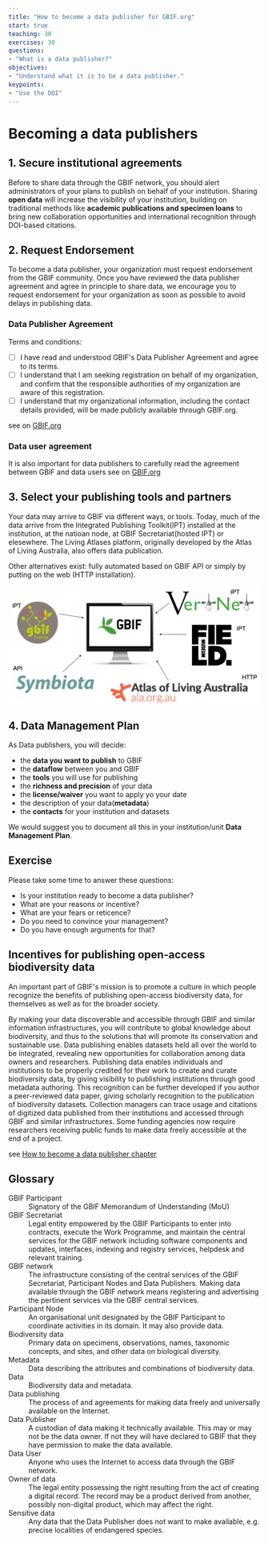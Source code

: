 ```yaml
---
title: "How to become a data publisher for GBIF.org"
start: true
teaching: 30
exercises: 30
questions:
- "What is a data publisher?"
objectives:
- "Understand what it is to be a data publisher."
keypoints:
- "Use the DOI"
---
```


# Becoming a data publishers


## 1. Secure institutional agreements

Before to share data through the GBIF network, you should alert administrators of your plans to publish on behalf of your institution.
Sharing **open data** will increase the visibility of your institution, building on traditional methods like **academic publications and specimen loans** to bring new collaboration opportunities and international recognition through DOI-based citations.

## 2. Request Endorsement

To become a data publisher, your organization must request endorsement from the GBIF community. 
Once you have reviewed the data publisher agreement and agree in principle to share data, we encourage you to request endorsement for your organization as soon as possible to avoid delays in publishing data.
### Data Publisher Agreement
Terms and conditions:
- [ ] I have read and understood GBIF's Data Publisher Agreement and agree to its terms.
- [ ] I understand that I am seeking registration on behalf of my organization, and confirm that the responsible authorities of my organization are aware of this registration.
- [ ] I understand that my organizational information, including the contact details provided, will be made publicly available through GBIF.org.

see on [GBIF.org](https://www.gbif.org/terms/data-publisher
)

### Data user agreement
It is also important for data publishers to carefully read
the agreement between GBIF and data users
see on [GBIF.org](https://www.gbif.org/terms/data-user)

## 3. Select your publishing tools and partners
Your data may arrive to GBIF via different ways, or tools.
Today, much of the data arrive from the Integrated Publishing Toolkit(IPT) installed at the institution, at the natioan node, at GBIF Secretariat(hosted IPT) or elesewhere.
The Living Atlases platform, originally developed by the Atlas of Living Australia, also offers data publication.

Other alternatives exist: fully automated based on GBIF API or simply by putting on the web (HTTP installation). 

![Publishing](../assets/img/DataPublishing.webp)


## 4. Data Management Plan
As Data publishers, you will decide:
 - the **data you want to publish** to GBIF
 - the **dataflow** between you and GBIF
 - the **tools** you will use for publishing
 - the **richness and precision** of your data
 - the **license/waiver** you want to apply yo your date
 - the description of your data(**metadata**)
 - the **contacts** for your institution and datasets

We would suggest you to document all this in your institution/unit **Data Management Plan**.

## Exercise
Please take some time to  answer these questions:
- Is your institution ready to become a data publisher?
- What are your reasons or incentive?
- What are your fears or reticence?
- Do you need to convince your management?
- Do you have enough arguments for that?


## Incentives for publishing open-access biodiversity data
An important part of GBIF's mission is to promote a culture in which people recognize the benefits of publishing open-access biodiversity data, for themselves as well as for the broader society.

By making your data discoverable and accessible through GBIF and similar information infrastructures, you will contribute to global knowledge about biodiversity, and thus to the solutions that will promote its conservation and sustainable use.
Data publishing enables datasets held all over the world to be integrated, revealing new opportunities for collaboration among data owners and researchers.
Publishing data enables individuals and institutions to be properly credited for their work to create and curate biodiversity data, by giving visibility to publishing institutions through good metadata authoring. This recognition can be further developed if you author a peer-reviewed data paper, giving scholarly recognition to the publication of biodiversity datasets.
Collection managers can trace usage and citations of digitized data published from their institutions and accessed through GBIF and similar infrastructures.
Some funding agencies now require researchers receiving public funds to make data freely accessible at the end of a project.

see [How to become a data publisher chapter](https://docs.gbif.org/course-introduction-to-gbif/en/how-to-become-a-data-publisher.html)


## Glossary
<dl>
<dt>GBIF Participant</dt><dd>Signatory of the GBIF Memorandum of Understanding (MoU)</dd>
<dt>GBIF Secretariat</dt><dd>Legal entity empowered by the GBIF Participants to enter into contracts, execute the Work Programme, and maintain the central services for the GBIF network including software components and updates, interfaces, indexing and registry services, helpdesk and relevant training.</dd>
<dt>GBIF network</dt><dd>The infrastructure consisting of the central services of the GBIF Secretariat, Participant Nodes and Data Publishers. Making data available through the GBIF network means registering and advertising the pertinent services via the GBIF central services.</dd>
<dt>Participant Node</dt><dd>An organisational unit designated by the GBIF Participant to coordinate activities in its domain. It may also provide data.</dd>
<dt>Biodiversity data</dt><dd>Primary data on specimens, observations, names, taxonomic concepts, and sites, and other data on biological diversity.</dd>
<dt>Metadata</dt><dd>Data describing the attributes and combinations of biodiversity data.</dd>
<dt>Data</dt><dd>Biodiversity data and metadata.</dd>
<dt>Data publishing</dt><dd>The process of and agreements for making data freely and universally available on the Internet.</dd>
<dt>Data Publisher</dt><dd>A custodian of data making it technically available. This may or may not be the data owner. If not they will have declared to GBIF that they have permission to make the data available.</dd>
<dt>Data User</dt><dd>Anyone who uses the Internet to access data through the GBIF network.</dd>
<dt>Owner of data</dt><dd>The legal entity possessing the right resulting from the act of creating a digital record. The record may be a product derived from another, possibly non-digital product, which may affect the right.</dd>
<dt>Sensitive data</dt><dd>Any data that the Data Publisher does not want to make available, e.g. precise localities of endangered species.</dd>
</dl>
